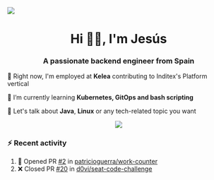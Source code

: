 [![](https://img.shields.io/badge/Jesús_Iglesias-0077B5?style=flat&logo=linkedin&logoColor=white)][linkedin]

<h1 align="center">Hi 👋🏻️, I'm Jesús</h1>
<h3 align="center">A passionate backend engineer from Spain</h3>

🔭 Right now, I'm employed at **Kelea** contributing to Inditex's Platform vertical

🌱 I’m currently learning **Kubernetes, GitOps and bash scripting**

💬 Let's talk about **Java**, **Linux** or any tech-related topic you want

<p align="center">
  <a href="https://skillicons.dev">
    <img src="https://skillicons.dev/icons?i=java,kotlin,spring,postgres,git,kubernetes,docker,kafka,aws,elasticsearch,linux" />
  </a>
</p>

### ⚡ Recent activity

<!--RECENT_ACTIVITY:start-->
1. 💪 Opened PR [#2](https://github.com/patricioguerra/work-counter/pull/2) in [patricioguerra/work-counter](https://github.com/patricioguerra/work-counter)<br>
2. ❌ Closed PR [#20](https://github.com/d0vi/seat-code-challenge/pull/20) in [d0vi/seat-code-challenge](https://github.com/d0vi/seat-code-challenge)<br>
<!--RECENT_ACTIVITY:end-->

[linkedin]: https://linkedin.com/in/jesusiglesiasiglesias
[gitlab]: https://gitlab.com/d0vi

